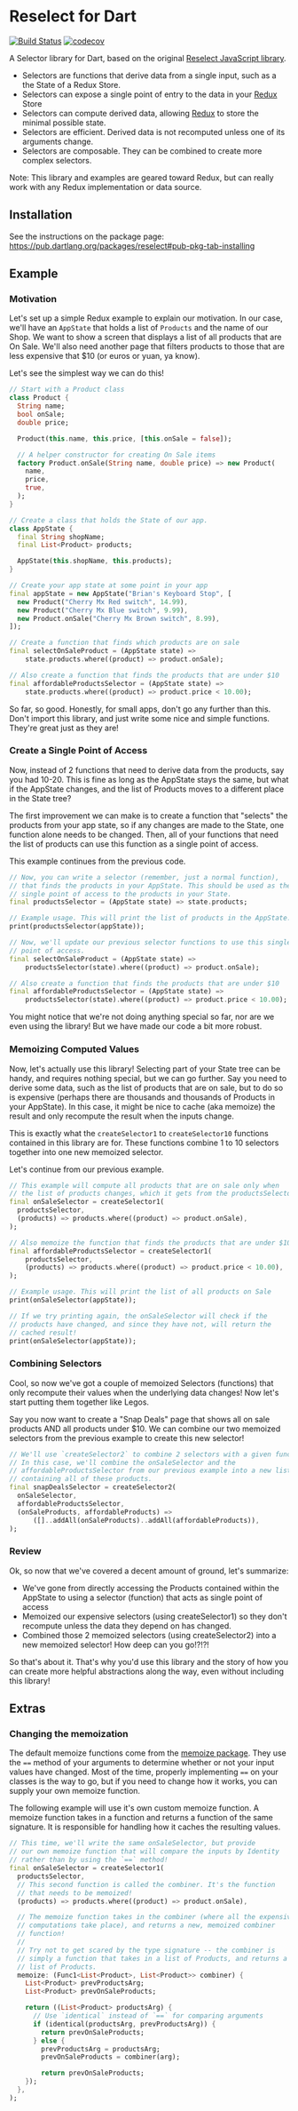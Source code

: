 # Reselect for Dart
[![Build Status](https://travis-ci.org/brianegan/reselect_dart.svg?branch=master)](https://travis-ci.org/brianegan/reselect_dart) [![codecov](https://codecov.io/gh/brianegan/reselect_dart/branch/master/graph/badge.svg)](https://codecov.io/gh/brianegan/redux_dev_tools)

A Selector library for Dart, based on the original [Reselect JavaScript library](https://github.com/reactjs/reselect#example).

  * Selectors are functions that derive data from a single input, such as a the State of a Redux Store.
  * Selectors can expose a single point of entry to the data in your [Redux](https://pub.dartlang.org/packages/redux) Store
  * Selectors can compute derived data, allowing [Redux](https://pub.dartlang.org/packages/redux) to store the minimal possible state.
  * Selectors are efficient. Derived data is not recomputed unless one of its arguments change.
  * Selectors are composable. They can be combined to create more complex selectors.

Note: This library and examples are geared toward Redux, but can really work with any Redux implementation or data source.

## Installation

See the instructions on the package page: https://pub.dartlang.org/packages/reselect#pub-pkg-tab-installing

## Example

### Motivation

Let's set up a simple Redux example to explain our motivation. In our case, we'll have an `AppState` that holds a list of `Products` and the name of our Shop. We want to show a screen that displays a list of all products that are On Sale. We'll also need another page that filters products to those that are less expensive that $10 (or euros or yuan, ya know).

Let's see the simplest way we can do this!

```dart
// Start with a Product class
class Product {
  String name;
  bool onSale;
  double price;

  Product(this.name, this.price, [this.onSale = false]);

  // A helper constructor for creating On Sale items
  factory Product.onSale(String name, double price) => new Product(
    name,
    price,
    true,
  );
}

// Create a class that holds the State of our app.
class AppState {
  final String shopName;
  final List<Product> products;

  AppState(this.shopName, this.products);
}

// Create your app state at some point in your app
final appState = new AppState("Brian's Keyboard Stop", [
  new Product("Cherry Mx Red switch", 14.99),
  new Product("Cherry Mx Blue switch", 9.99),
  new Product.onSale("Cherry Mx Brown switch", 8.99),
]);

// Create a function that finds which products are on sale
final selectOnSaleProduct = (AppState state) =>
    state.products.where((product) => product.onSale);

// Also create a function that finds the products that are under $10
final affordableProductsSelector = (AppState state) =>
    state.products.where((product) => product.price < 10.00);
```

So far, so good. Honestly, for small apps, don't go any further than this. Don't import this library, and just write some nice and simple functions. They're great just as they are!

### Create a Single Point of Access

Now, instead of 2 functions that need to derive data from the products, say you had 10-20. This is fine as long as the AppState stays the same, but what if the AppState changes, and the list of Products moves to a different place in the State tree?

The first improvement we can make is to create a function that "selects" the products from your app state, so if any changes are made to the State, one function alone needs to be changed. Then, all of your functions that need the list of products can use this function as a single point of access.

This example continues from the previous code.

```dart
// Now, you can write a selector (remember, just a normal function),
// that finds the products in your AppState. This should be used as the
// single point of access to the products in your State.
final productsSelector = (AppState state) => state.products;

// Example usage. This will print the list of products in the AppState.
print(productsSelector(appState));

// Now, we'll update our previous selector functions to use this single
// point of access.
final selectOnSaleProduct = (AppState state) =>
    productsSelector(state).where((product) => product.onSale);

// Also create a function that finds the products that are under $10
final affordableProductsSelector = (AppState state) =>
    productsSelector(state).where((product) => product.price < 10.00);
```

You might notice that we're not doing anything special so far, nor are we
even using the library! But we have made our code a bit more robust.

### Memoizing Computed Values

Now, let's actually use this library! Selecting part of your State tree can be handy, and requires nothing special, but we can go further. Say you need to derive some data, such as the list of products that are on sale, but to do so is expensive (perhaps there are thousands and thousands of Products in your AppState). In this case, it might be nice to cache (aka memoize) the result and only recompute the result when the inputs change.

This is exactly what the `createSelector1` to `createSelector10` functions contained in this library are for. These functions combine 1 to 10 selectors together into one new memoized selector.

Let's continue from our previous example.

```dart
// This example will compute all products that are on sale only when
// the list of products changes, which it gets from the productsSelector.
final onSaleSelector = createSelector1(
  productsSelector,
  (products) => products.where((product) => product.onSale),
);

// Also memoize the function that finds the products that are under $10
final affordableProductsSelector = createSelector1(
    productsSelector,
    (products) => products.where((product) => product.price < 10.00),
);

// Example usage. This will print the list of all products on Sale
print(onSaleSelector(appState));

// If we try printing again, the onSaleSelector will check if the
// products have changed, and since they have not, will return the
// cached result!
print(onSaleSelector(appState));
```

### Combining Selectors

Cool, so now we've got a couple of memoized Selectors (functions) that only recompute their values when the underlying data changes! Now let's start putting them together like Legos.

Say you now want to create a "Snap Deals" page that shows all on sale products AND all products under $10. We can combine our two memoized selectors from the previous example to create this new selector!

```dart
// We'll use `createSelector2` to combine 2 selectors with a given function.
// In this case, we'll combine the onSaleSelector and the
// affordableProductsSelector from our previous example into a new list
// containing all of these products.
final snapDealsSelector = createSelector2(
  onSaleSelector,
  affordableProductsSelector,
  (onSaleProducts, affordableProducts) =>
      ([]..addAll(onSaleProducts)..addAll(affordableProducts)),
);
```

### Review

Ok, so now that we've covered a decent amount of ground, let's summarize:

  * We've gone from directly accessing the Products contained within the AppState to using a selector (function) that acts as single point of access 
  * Memoized our expensive selectors (using createSelector1) so they don't recompute unless the data they depend on has changed.
  * Combined those 2 memoized selectors (using createSelector2) into a new memoized selector! How deep can you go!?!?!
  
So that's about it. That's why you'd use this library and the story of how you can create more helpful abstractions along the way, even without including this library!

## Extras 

### Changing the memoization

The default memoize functions come from the [memoize package](https://pub.dartlang.org/packages/memoize). They use the `==` method of your arguments to determine whether or not your input values have changed. Most of the time, properly implementing `==` on your classes is the way to go, but if you need to change how it works, you can supply your own memoize function.

The following example will use it's own custom memoize function. A memoize function takes in a function and returns a function of the same signature. It is responsible for handling how it caches the resulting values.

```dart
// This time, we'll write the same onSaleSelector, but provide
// our own memoize function that will compare the inputs by Identity
// rather than by using the `==` method!
final onSaleSelector = createSelector1(
  productsSelector,
  // This second function is called the combiner. It's the function
  // that needs to be memoized!
  (products) => products.where((product) => product.onSale),

  // The memoize function takes in the combiner (where all the expensive
  // computations take place), and returns a new, memoized combiner
  // function!
  //
  // Try not to get scared by the type signature -- the combiner is
  // simply a function that takes in a list of Products, and returns a
  // list of Products.
  memoize: (Func1<List<Product>, List<Product>> combiner) {
    List<Product> prevProductsArg;
    List<Product> prevOnSaleProducts;

    return ((List<Product> productsArg) {
      // Use `identical` instead of `==` for comparing arguments
      if (identical(productsArg, prevProductsArg)) {
        return prevOnSaleProducts;
      } else {
        prevProductsArg = productsArg;
        prevOnSaleProducts = combiner(arg);

        return prevOnSaleProducts;
    });
  },
);
```
